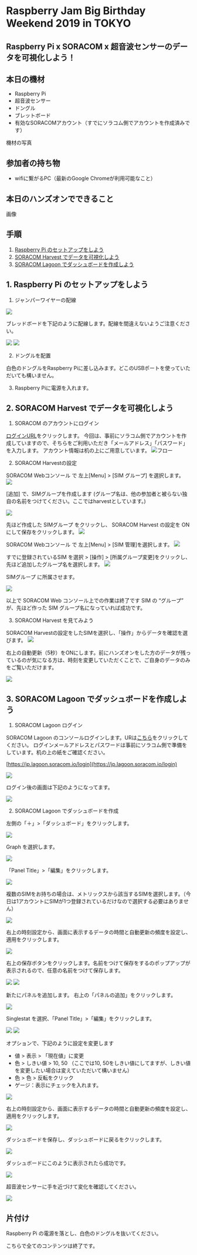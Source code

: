 # Raspberry Jam Big Birthday Weekend 2019 in TOKYO
## Raspberry Pi x SORACOM x 超音波センサーのデータを可視化しよう！

## 本日の機材
* Raspberry Pi
* 超音波センサー
* ドングル
* ブレットボード
* 有効なSORACOMアカウント（すでにソラコム側でアカウントを作成済みです）

機材の写真

## 参加者の持ち物
* wifiに繋がるPC（最新のGoogle Chromeが利用可能なこと）

## 本日のハンズオンでできること
画像

## 手順
1. [Raspberry Pi のセットアップをしよう](#handson1)
2. [SORACOM Harvest でデータを可視化しよう](#handson2)
3. [SORACOM Lagoon でダッシュボードを作成しよう](#handson3)

<h2 id="handson1">1. Raspberry Pi のセットアップをしよう</h2>

1. ジャンパーワイヤーの配線

<img src="https://docs.google.com/drawings/d/e/2PACX-1vSISfzAOhFFCChRHmMp9r8Pq8xmzhVpIG4tVTcOS0N4OTX68Ikayzqnq0G3QNxfQiii8k47UWf8CgzB/pub?w=564&amp;h=599">

ブレッドボードを下記のように配線します。配線を間違えないようご注意ください。

<img src="https://docs.google.com/drawings/d/e/2PACX-1vSXjAe5AyzwIMR70av_F04xp5TzxHuJPrNs6XvOv3GWrCWf205ZQJQRqcueUYxPkc88LUSjMhNL1LF9/pub?w=882&amp;h=664">

<img src="https://docs.google.com/drawings/d/e/2PACX-1vQfBmQsDKwOH6bGQxSMJFb5Krh69Yz2qZsKMLiAbYAoo9RqlRxBtDpe1Atjlkdd1MIef2cN6R-CEe5k/pub?w=842&amp;h=636">

2. ドングルを配置

白色のドングルをRaspberry Piに差し込みます。どこのUSBポートを使っていただいても構いません。

3. Raspberry Piに電源を入れます。


<h2 id="handson2">2. SORACOM Harvest でデータを可視化しよう</h2>

1. SORACOM のアカウントにログイン

[ログインURL](https://console.soracom.io/#/login?coverage_type=jp)をクリックします。
今回は、事前にソラコム側でアカウントを作成していますので、そちらをご利用いただき「メールアドレス」「パスワード」を入力します。
アカウント情報は机の上にご用意しています。
![フロー](https://docs.google.com/drawings/d/e/2PACX-1vTy5KORqQjieOg-ijF5CLyfhALMq-CmE8G9822NahydZSw5zIYqcz4efiru6R5n1RjAEaotdmfNmXsN/pub?w=444&h=250)

2. SORACOM Harvestの設定

SORACOM Webコンソール で 左上[Menu] > [SIM グループ] を選択します。
<img src="https://docs.google.com/drawings/d/e/2PACX-1vSn0Zi77g_YUfJPD4SMgpspn-sCiShXibex_Bd288IC5d8-TfFPfCxanjfTdza-7OT5FgQNCuU8UPls/pub?w=691&amp;h=397">

[追加] で、SIMグループを作成します (グループ名は、他の参加者と被らない独自の名前をつけてください。ここではharvestとしています。)

<img src="https://docs.google.com/drawings/d/e/2PACX-1vSPANZwqx8KjZsVl_gzqv09OKc-i4-CJb1SjrlCiNj6zFN0XM-4ialXN270wHaIgBqYApUjcH1BaUwH/pub?w=639&amp;h=625">

先ほど作成した SIMグループ をクリックし、 SORACOM Harvest の設定を ON にして保存をクリックします。
<img src="https://docs.google.com/drawings/d/e/2PACX-1vQ3JxlDr0DwQ3D_4RNWiMYPBwW3Z-OyftYaNmuM-NIZ0grqn5qgnZvO_gAhCkcQs8nBA7RZ1qeyPlCT/pub?w=867&amp;h=681">

SORACOM Webコンソール で 左上[Menu] > [SIM 管理]を選択します。
<img src="https://docs.google.com/drawings/d/e/2PACX-1vR1p_9PqCjBoB3xh_nEta2grhXZlJI3zyrXOjXjH59Vgq69cD5XbVA3PIppl0X6sNYqM538K8G2iK4U/pub?w=704&amp;h=393">

すでに登録されているSIM を選択 > [操作] > [所属グループ変更]をクリックし、先ほど追加したグループ名を選択します。
<img src="https://docs.google.com/drawings/d/e/2PACX-1vR9udoWlimJIJv51_uvGoJ2SxIiOga1VQS09JnCr1gjUXg9LxmDoMH33mAagYZQDDCIUm-9Fn3K8TzB/pub?w=544&amp;h=506">

SIMグループ に所属させます。

<img src="https://docs.google.com/drawings/d/e/2PACX-1vSlVDzWGlXw6w6CpMhGG5weDgJYzcr2Uo7bXXpMfOG5ZfGX53y7yLVfTBY7DvSvFrm0yL5L_HJlYU2L/pub?w=650&amp;h=336">

以上で SORACOM Web コンソール上での作業は終了です
SIM の “グループ” が、先ほど作った SIM グループ名になっていれば成功です。


3. SORACOM Harvest を見てみよう

SORACOM Harvestの設定をしたSIMを選択し、「操作」からデータを確認を選びます。
<img src="https://docs.google.com/drawings/d/e/2PACX-1vQxHPmjEN5pewXexVuFcfkue4qwxG0fxYbLEdpRpOAeBxIUN8_F-5fFP0iI6WcpaZDL9dLXk74Wi85K/pub?w=932&amp;h=483">

右上の自動更新（5秒）をONにします。前にハンズオンをした方のデータが残っているのが気になる方は、時刻を変更していただくことで、ご自身のデータのみをご覧いただけます。

<img src="https://docs.google.com/drawings/d/e/2PACX-1vSYWVlDGdxtdbWqPrup7KjoO-Rl97fhd6NRE_er3xxNBh3thdIXb5AQiJcEocyyvJcymEF6Cy96UbNC/pub?w=931&amp;h=454">

<h2 id="handson3">3. SORACOM Lagoon でダッシュボードを作成しよう</h2>

1.  SORACOM Lagoon ログイン

SORACOM Lagoon のコンソールログインします。URは[こちら](https://jp.lagoon.soracom.io/login)をクリックしてください。
ログインメールアドレスとパスワードは事前にソラコム側で準備をしています。机の上の紙をご確認ください。

[https://jp.lagoon.soracom.io/login](https://jp.lagoon.soracom.io/login)

<img src="https://docs.google.com/drawings/d/e/2PACX-1vRlp1wuAgkuzhIS1FzMoLD-Hx70WuWTxTMxkGx4A_ymzlwYD0xGAhk04X8j3XOGLwYqTHBtIorlh4Jc/pub?w=925&amp;h=498">

ログイン後の画面は下記のようになってます。

<img src="https://docs.google.com/drawings/d/e/2PACX-1vQKJ9qiFNrBBVS2jbv1o7TIIzpcLG8AYVe3VA2aLuAZxdP5rYm24YqU6AOOMq8lZ2N_Mtp0m7QmWi8r/pub?w=932&amp;h=396">

2. SORACOM Lagoon でダッシュボードを作成

左側の「＋」>「ダッシュボード」をクリックします。

<img src="https://docs.google.com/drawings/d/e/2PACX-1vQ7PBYFSgwxUavkgHxKMnY0IdlpHGoGozBjCxgofJewfSDrOl-BlzIQxln8vpDsgDuFR1blqF5U5Xkl/pub?w=550&amp;h=468">

Graph を選択します。

<img src="https://docs.google.com/drawings/d/e/2PACX-1vTI7gkqYnvGg2zEypONVJ5ra4n68LO2APBovo4eMbC8SBqQ7chGAz3VahAkoQsMueuu_z4ZToheUfna/pub?w=931&amp;h=450">

「Panel Title」>「編集」をクリックします。

<img src="https://docs.google.com/drawings/d/e/2PACX-1vQJdKY68TSAb8I8ksHNhxiyTdjvppKmrAZdZmUVPgMvAZ8x0nVDUI6CmBm_oJRRgVwVyq76huZw6RR1/pub?w=931&amp;h=478">

複数のSIMをお持ちの場合は、メトリックスから該当するSIMを選択します。（今日は1アカウントにSIMが1つ登録されているだけなので選択する必要はありません）

<img src="https://docs.google.com/drawings/d/e/2PACX-1vQ9J2fu0tvKOFRsKO8O2UslNp-NYK8RNEM_rwe3oeTNmBIgtGzxVEeFayHP_jDqUxHG4KdCfKgDjrB3/pub?w=930&amp;h=584">

右上の時刻設定から、画面に表示するデータの時間と自動更新の頻度を設定し、適用をクリックします。

<img src="https://docs.google.com/drawings/d/e/2PACX-1vT0Eaex8TcO6xVTNduPyoqXym_BqLPWPpK-3vEfbgkzStXqFaHIPngXW0-ASZhC7MuZKJ62jYxVU0uP/pub?w=930&amp;h=359">

右上の保存ボタンをクリックします。名前をつけて保存をするのポップアップが表示されるので、任意の名前をつけて保存します。

<img src="https://docs.google.com/drawings/d/e/2PACX-1vQNVwaUywETqEWCDuCxGP0CD8wwjmzr-FouJtFGaElfGHQmbJkYQ43o22hiXvAbuHP3fxiF6px6s3I4/pub?w=930&amp;h=285">

<img src="https://docs.google.com/drawings/d/e/2PACX-1vSzW0jl7QrOILaj7Q8wRDd5v8KKdkMGxljMJswxhjrT9ogvAHp-NiYTYSIjSaPtnqHXjqN-9KxWb42y/pub?w=822&amp;h=459">

新たにパネルを追加します。
右上の「パネルの追加」をクリックします。

<img src="https://docs.google.com/drawings/d/e/2PACX-1vSYh6WhDrL6tB4AUtjJRiBzVjguKJTgnIzSQqZLqs6JJrhTrLaY6n7_Y7tb5PsceaUQBvsOCuEtD-Y9/pub?w=930&amp;h=297">

Singlestat を選択、「Panel Title」>「編集」をクリックします。

<img src="https://docs.google.com/drawings/d/e/2PACX-1vQ3PCE_b10lF8egnRyUCawgHB_Zjg5Va81Yu21hAH0EJrrwOJ0o_Vo2WcxJDKCUrW7_J_pxow_vRyrw/pub?w=930&amp;h=420">

<img src="https://docs.google.com/drawings/d/e/2PACX-1vRwUpdsALE4GvIv7jPFtumqNCHZV0nenVSTYMwRAuUEHfPOP7xkwo48UywOHf_h6hr-AkdJPMBEJinG/pub?w=930&amp;h=469">

オプションで、下記のように設定を変更します

- 値 > 表示 > 「現在値」に変更
- 色 > しきい値 > 10, 50 （ここでは10, 50をしきい値にしてますが、しきい値を変更したい場合は変えていただいて構いません）
- 色 > 色 > 反転をクリック
- ゲージ：表示にチェックを入れます。

<img src="https://docs.google.com/drawings/d/e/2PACX-1vQjRN2wAwFMMWpCnoAtKM31xvOY-uV0kq8ToWxzhQvodVH2F0Nc5Q5VhzuECGNGhhz9TGec5LdPvZDT/pub?w=931&amp;h=280">

右上の時刻設定から、画面に表示するデータの時間と自動更新の頻度を設定し、適用をクリックします。

<img src="https://docs.google.com/drawings/d/e/2PACX-1vT0Eaex8TcO6xVTNduPyoqXym_BqLPWPpK-3vEfbgkzStXqFaHIPngXW0-ASZhC7MuZKJ62jYxVU0uP/pub?w=930&amp;h=359">

ダッシュボードを保存し、ダッシュボードに戻るをクリックします。

<img src="https://docs.google.com/drawings/d/e/2PACX-1vTVmtEpCD0e73N0uwjnljZxbOOgloYqvwVsT3o4rX1xtC70mgOLdw4v8QdtbrL1UyfdE670NH-sun3u/pub?w=877&amp;h=565">

ダッシュボードにこのように表示されたら成功です。

<img src="https://docs.google.com/drawings/d/e/2PACX-1vSAhqtmAH_r8RnR1XrbcfjkoX6Wdrqn-PNIWdL0Nd_Tgw5l4q5mSY5rtlKJXYp6_yTtj5PfDOkRYFA3/pub?w=933&amp;h=270">

超音波センサーに手を近づけて変化を確認してください。

<img src="https://docs.google.com/drawings/d/e/2PACX-1vQPF8yA8I4QymkXuliO5rI5VYho8-2ySBFCqbqQ5ZE9VdJD8qTjDurm2jszWJMQP8i5WPOOYA-LlpuV/pub?w=917&amp;h=682">

## 片付け

Raspberry Pi の電源を落とし、白色のドングルを抜いてください。

こちらで全てのコンテンツは終了です。



